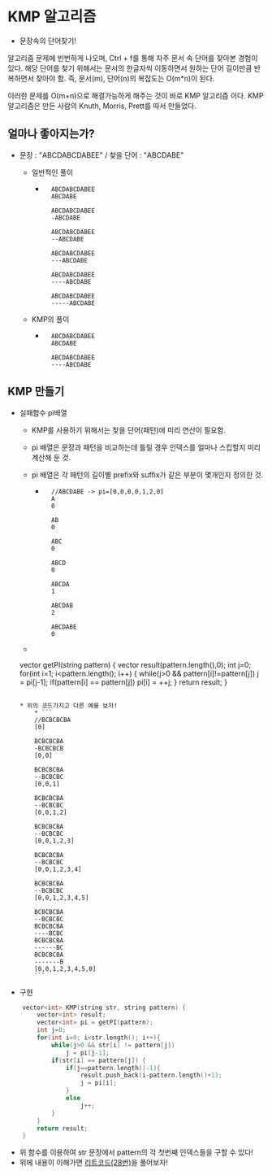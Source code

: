 # KMP 알고리즘
* 문장속의 단어찾기!

알고리즘 문제에 빈번하게 나오며, Ctrl + f를 통해 자주 문서 속 단어를 찾아본 경험이 있다. 해당 단어를 찾기 위해서는 문서의 한글자씩 이동하면서 원하는 단어 길이만큼 반복하면서 찾아야 함. 즉, 문서(m), 단어(n)의 복잡도는 O(m*n)이 된다.

이러한 문제를 O(m+n)으로 해결가능하게 해주는 것이 바로 KMP 알고리즘 이다. KMP 알고리즘은 만든 사람의 Knuth, Morris, Prett를 따서 만들었다.

## 얼마나 좋아지는가?
* 문장 : "ABCDABCDABEE" / 찾을 단어 : "ABCDABE"
    * 일반적인 풀이
        * ```
            ABCDABCDABEE
            ABCDABE

            ABCDABCDABEE
            -ABCDABE

            ABCDABCDABEE
            --ABCDABE

            ABCDABCDABEE
            ---ABCDABE
            
            ABCDABCDABEE
            ----ABCDABE
            
            ABCDABCDABEE
            -----ABCDABE
          ```
    
    * KMP의 풀이
        * ```
            ABCDABCDABEE
            ABCDABE
            
            ABCDABCDABEE
            ----ABCDABE
          ```

## KMP 만들기
* 실패함수 pi배열
    * KMP를 사용하기 위해서는 찾을 단어(패턴)에 미리 연산이 필요함.
    * pi 배열은 문장과 패턴을 비교하는데 틀릴 경우 인덱스를 얼마나 스킵할지 미리 계산해 둔 것.
    * pi 배열은 각 패턴의 길이별 prefix와 suffix가 같은 부분이 몇개인지 정의한 것.
        * ```
            //ABCDABE -> pi=[0,0,0,0,1,2,0]
            A
            0
            
            AB
            0
            
            ABC
            0
            
            ABCD
            0
            
            ABCDA
            1
            
            ABCDAB
            2
            
            ABCDABE
            0
          ```

    * ```cpp
    vector<int> getPI(string pattern) {
        vector<int> result(pattern.length(),0);
        int j=0;
        for(int i=1; i<pattern.length(); i++) {
            while(j>0 && pattern[i]!=pattern[j])
                j = pi[j-1];
            if(pattern[i] == pattern[j])
                pi[i] = ++j;
        }
        return result;
    }
    ```
    
    * 위의 코드가지고 다른 예를 보자!
        * ```
        //BCBCBCBA
        [0]
    
        BCBCBCBA
        -BCBCBCB
        [0,0]
        
        BCBCBCBA
        --BCBCBC
        [0,0,1]
    
        BCBCBCBA
        --BCBCBC
        [0,0,1,2]
    
        BCBCBCBA
        --BCBCBC
        [0,0,1,2,3]
    
        BCBCBCBA
        --BCBCBC
        [0,0,1,2,3,4]
    
        BCBCBCBA
        --BCBCBC
        [0,0,1,2,3,4,5]
    
        BCBCBCBA
        --BCBCBC
        BCBCBCBA
        ----BCBC
        BCBCBCBA
        ------BC
        BCBCBCBA
        -------B
        [0,0,1,2,3,4,5,0]
        ```
* 구현
```cpp
    vector<int> KMP(string str, string pattern) {
        vector<int> result;
        vector<int> pi = getPI(pattern);
        int j=0;
        for(int i=0; i<str.length(); i++){
            while(j>0 && str[i] != pattern[j])
                j = pi[j-1];
            if(str[i] == pattern[j]) {
                if(j==pattern.length()-1){
                    result.push_back(i-pattern.length()+1);
                    j = pi[i];
                }
                else
                    j++;
            }
        }
        return result;
    }
```
* 위 함수를 이용하여 str 문장에서 pattern의 각 첫번째 인덱스들을 구할 수 있다! 
* 위에 내용이 이해가면 [리트코드(28번)](https://leetcode.com/problems/implement-strstr/)을 풀어보자!
